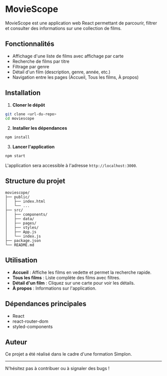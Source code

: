 
# MovieScope

MovieScope est une application web React permettant de parcourir, filtrer et consulter des informations sur une collection de films.

## Fonctionnalités
- Affichage d'une liste de films avec affichage par carte
- Recherche de films par titre
- Filtrage par genre
- Détail d'un film (description, genre, année, etc.)
- Navigation entre les pages (Accueil, Tous les films, À propos)

## Installation

1. **Cloner le dépôt**

```bash
git clone <url-du-repo>
cd moviescope
```

2. **Installer les dépendances**

```bash
npm install
```

3. **Lancer l'application**

```bash
npm start
```

L'application sera accessible à l'adresse `http://localhost:3000`.

## Structure du projet

```
moviescope/
├── public/
│   ├── index.html
│   └── ...
├── src/
│   ├── components/
│   ├── data/
│   ├── pages/
│   ├── styles/
│   ├── App.js
│   └── index.js
├── package.json
└── README.md
```

## Utilisation

- **Accueil** : Affiche les films en vedette et permet la recherche rapide.
- **Tous les films** : Liste complète des films avec filtres.
- **Détail d'un film** : Cliquez sur une carte pour voir les détails.
- **À propos** : Informations sur l'application.

## Dépendances principales
- React
- react-router-dom
- styled-components

## Auteur
Ce projet a été réalisé dans le cadre d'une formation Simplon.

---
N'hésitez pas à contribuer ou à signaler des bugs !
